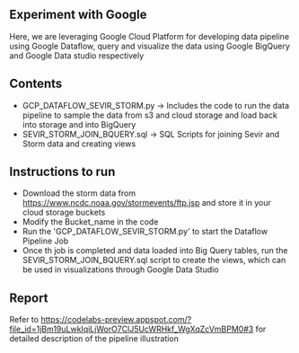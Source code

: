 ## Experiment with Google
Here, we are leveraging Google Cloud Platform for developing data pipeline using Google Dataflow, query and visualize the data using Google BigQuery and Google Data studio respectively

## Contents
* GCP_DATAFLOW_SEVIR_STORM.py -> Includes the code to run the data pipeline to sample the data from s3 and cloud storage and load back into storage and into BigQuery
* SEVIR_STORM_JOIN_BQUERY.sql -> SQL Scripts for joining Sevir and Storm data and creating views 

## Instructions to run 
- Download the storm data from https://www.ncdc.noaa.gov/stormevents/ftp.jsp and store it in your cloud storage buckets
- Modify the Bucket_name in the code 
- Run the 'GCP_DATAFLOW_SEVIR_STORM.py' to start the Dataflow Pipeline Job
- Once th job is completed and data loaded into Big Query tables, run the SEVIR_STORM_JOIN_BQUERY.sql script to create the views, which can be used in visualizations through Google Data Studio


## Report 
Refer to https://codelabs-preview.appspot.com/?file_id=1jBm19uLwkIqiLjWorO7ClJ5UcWRHkf_WgXqZcVmBPM0#3 for detailed description of the pipeline illustration 
